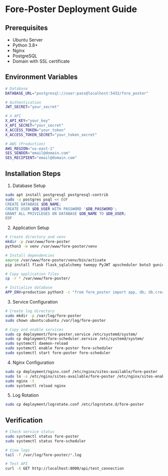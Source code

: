 # Fore-Poster Deployment Guide

## Prerequisites
- Ubuntu Server
- Python 3.8+
- Nginx
- PostgreSQL
- Domain with SSL certificate

## Environment Variables
```bash
# Database
DATABASE_URL="postgresql://user:pass@localhost:5432/fore_poster"

# Authentication
JWT_SECRET="your_secret"

# X API
X_API_KEY="your_key"
X_API_SECRET="your_secret"
X_ACCESS_TOKEN="your_token"
X_ACCESS_TOKEN_SECRET="your_token_secret"

# AWS (Production)
AWS_REGION="us-east-1"
SES_SENDER="email@domain.com"
SES_RECIPIENT="email@domain.com"
```

## Installation Steps

1. Database Setup
```bash
sudo apt install postgresql postgresql-contrib
sudo -u postgres psql << EOF
CREATE DATABASE $DB_NAME;
CREATE USER $DB_USER WITH PASSWORD '$DB_PASSWORD';
GRANT ALL PRIVILEGES ON DATABASE $DB_NAME TO $DB_USER;
EOF
```

2. Application Setup
```bash
# Create directory and venv
mkdir -p /var/www/fore-poster
python3 -m venv /var/www/fore-poster/venv

# Install dependencies
source /var/www/fore-poster/venv/bin/activate
pip install flask flask_sqlalchemy tweepy PyJWT apscheduler boto3 gunicorn psycopg2-binary

# Copy application files
cp -r * /var/www/fore-poster/

# Initialize database
APP_ENV=production python3 -c "from fore_poster import app, db; db.create_all()"
```

3. Service Configuration
```bash
# Create log directory
sudo mkdir -p /var/log/fore-poster
sudo chown ubuntu:ubuntu /var/log/fore-poster

# Copy and enable services
sudo cp deployment/fore-poster.service /etc/systemd/system/
sudo cp deployment/fore-scheduler.service /etc/systemd/system/
sudo systemctl daemon-reload
sudo systemctl enable fore-poster fore-scheduler
sudo systemctl start fore-poster fore-scheduler
```

4. Nginx Configuration
```bash
sudo cp deployment/nginx.conf /etc/nginx/sites-available/fore-poster
sudo ln -s /etc/nginx/sites-available/fore-poster /etc/nginx/sites-enabled/
sudo nginx -t
sudo systemctl reload nginx
```

5. Log Rotation
```bash
sudo cp deployment/logrotate.conf /etc/logrotate.d/fore-poster
```

## Verification
```bash
# Check service status
sudo systemctl status fore-poster
sudo systemctl status fore-scheduler

# View logs
tail -f /var/log/fore-poster/*.log

# Test API
curl -X GET http://localhost:8000/api/test_connection
```